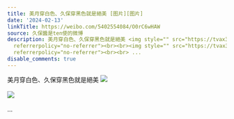 ```yaml
---
title: 美月穿白色、久保穿黑色就是絕美 [图片][图片]
date: '2024-02-13'
linkTitle: https://weibo.com/5402554084/O0rC6wHAW
source: 久保醬是ten使的微博
description: 美月穿白色、久保穿黑色就是絕美 <img style="" src="https://tvax3.sinaimg.cn/large/005TCz76gy1hms52o0n9wj30wh13uaf2.jpg"
  referrerpolicy="no-referrer"><br><br><img style="" src="https://tvax3.sinaimg.cn/large/005TCz76gy1hms52ofwu7j30wh141gqs.jpg"
  referrerpolicy="no-referrer"><br><br> ...
disable_comments: true
---
```

美月穿白色、久保穿黑色就是絕美 <img style="" src="https://tvax3.sinaimg.cn/large/005TCz76gy1hms52o0n9wj30wh13uaf2.jpg" referrerpolicy="no-referrer"><br><br><img style="" src="https://tvax3.sinaimg.cn/large/005TCz76gy1hms52ofwu7j30wh141gqs.jpg" referrerpolicy="no-referrer"><br><br> ...